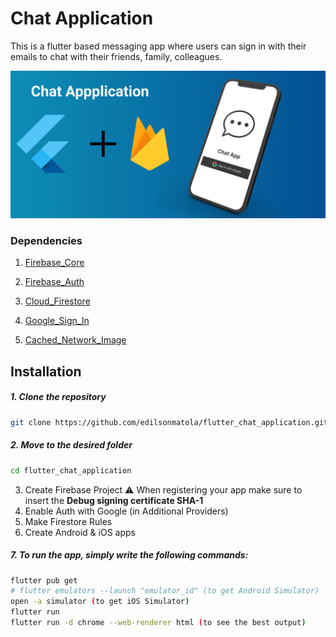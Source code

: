 # Chat Application

This is a flutter based messaging app where users can sign in with their emails to chat with their friends, family, colleagues.

![Chat-Application](./media/app-banner.png)

### Dependencies

1. [Firebase_Core](https://pub.dev/packages/firebase_core)

1. [Firebase_Auth](https://pub.dev/packages/firebase_auth)

1. [Cloud_Firestore](https://pub.dev/packages/cloud_firestore)

1. [Google_Sign_In](https://pub.dev/packages/google_sign_in)

1. [Cached_Network_Image](https://pub.dev/packages/cached_network_image)

## Installation

##### 1. Clone the repository

```bash
git clone https://github.com/edilsonmatola/flutter_chat_application.git
```

##### 2. Move to the desired folder

```bash
cd flutter_chat_application
```

3. Create Firebase Project
   ⚠️ When registering your app make sure to insert the **Debug signing certificate SHA-1**
4. Enable Auth with Google (in Additional Providers)
5. Make Firestore Rules
6. Create Android & iOS apps

##### 7. To run the app, simply write the following commands:

```bash
flutter pub get
# flutter emulators --launch "emulator_id" (to get Android Simulator)
open -a simulator (to get iOS Simulator)
flutter run
flutter run -d chrome --web-renderer html (to see the best output)
```
